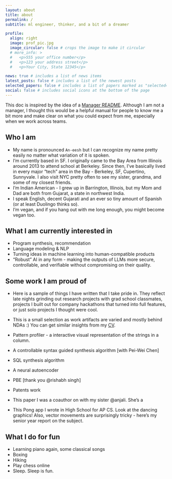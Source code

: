 ```yaml
---
layout: about
title: about
permalink: /
subtitle: ml engineer, thinker, and a bit of a dreamer

profile:
  align: right
  image: prof_pic.jpg
  image_circular: false # crops the image to make it circular
  # more_info: >
  #   <p>555 your office number</p>
  #   <p>123 your address street</p>
  #   <p>Your City, State 12345</p>

news: true # includes a list of news items
latest_posts: false # includes a list of the newest posts
selected_papers: false # includes a list of papers marked as "selected={true}"
social: false # includes social icons at the bottom of the page
---
```


This doc is inspired by the idea of a [Manager README](https://svnk.github.io/manager-READMEs/). Although I am not a manager, I thought this would be a helpful manual for people to know me a bit more and make clear on what you could expect from me, especially when we work across teams.

## Who I am
* My name is pronounced `An-eesh` but I can recognize my name pretty easily no matter what variation of it is spoken. 
* I’m currently based in SF. I originally came to the Bay Area from Illinois around 2013 to attend school at Berkeley. Since then, I’ve basically lived in every major “tech” area in the Bay - Berkeley, SF, Cupertino, Sunnyvale. I also visit NYC pretty often to see my sister, grandma, and some of my closest friends.
* I’m Indian American - I grew up in Barrington, Illinois, but my Mom and Dad are both from Gujarat, a state in northwest India.
* I speak English, decent Gujarati and an ever so tiny amount of Spanish (or at least Duolingo thinks so). 
* I’m vegan, and if you hang out with me long enough, you might become vegan too. 

<!-- This section is true, if you're reading the source code, but i'm hesitant to put it in my about page as is. Feels a bit aggressive to put it here unless asked for. -->
<!-- 
## What you can expect from me
* I work job hours between 9 am and 5 pm PST. I’m passionate about my work, but if it’s after 5 pm, we should be brainstorming ideas or hacking on something cool and meaningful.
* I can get carried away in the hacking/ideating phase if you give me a cool problem
* I usually keep my phone off during working hours. 
* I read all messages/notifications and aim to respond within a day. If I haven’t, send me a followup message, I’ll guarantee to respond within a day.
* I always keep my calendar up to date. If you need me for a meeting, please drop an invite at any empty slot. I acknowledge every meeting invite. I would tentatively accept it when I don’t know my availability just yet.
* Generally I do not get engaged in chatroom discussion very actively. If you have important information for me, email or p2p messenger are preferable. They just work better for me.

## When you talk to me
* Even though I grew up in a more “midwest”/laid back culture, I always prefer direct communication. If you think I am doing something wrong, please speak to me without filtering it. I do not get offended by any comment as long as it is honest and sincere.
* Many people would describe me as an idea person. I am proud about my constant flow of new ideas and very enjoy turning these ideas into working products. However, it does cause me to operate with many distractions and sometimes I would lose focus on the present. If you catch me not being focus on the spot, please do me a favour and call me out as loud as possible. This has always been one of my weakness I genuinely hope I can improve it.

## What I believe
* I firmly believe that talented people can self organize and make reasonable decisions to move things forward. I would encourage my management/peers to focus on setting the necessary context. I would do the same if I am in a position to delegate jobs to others.
* I work best in small, well understood codebases, and I encourage teams focusing on difficult problems to fully own their code E2E. Fast iteration, local demos, and “building 0-1 projects” are the best.
* Communication can be fun. Late night convos with a friend debugging some dumb problem or brainstorming ideas are always going to feel more 
* Structure comes at a cost. There’s always a tradeoff to introducing a new process, new document to fill out, new beurarcracy in place. Please be mindful of that.
* I am deeply motivated by my interests in technology as well as recognition from people who share similar mindset. I am generally at my best when I am doing work I believe in and feel passionate about. -->

## What I am currently interested in
* Program synthesis, recommendation
* Language modeling & NLP
* Turning ideas in machine learning into human-compatible products
* “Robust” AI in any form - making the outputs of LLMs more secure, controllable, and verifiable without compromising on their quality.

## Some work I am proud of
* Here is a sample of things I have written that I take pride in. They reflect late nights grinding out research projects with grad school classmates, projects I built out for company hackathons that turned into full features, or just solo projects I thought were cool.

* This is a small selection as work artifacts are varied and mostly behind NDAs :) You can get similar insights from my [CV](/cv).

* Pattern profiler - a interactive visual representation of the strings in a column.
* A controllable syntax guided synthesis algorithm [with Pei-Wei Chen]
* SQL synthesis algorithm
* A neural autoencoder
* PBE [thank you @rishabh singh]
* Patents work
* This paper I was a coauthor on with my sister @anjali. She’s a 
* This Pong app I wrote in High School for AP CS. Look at the dancing graphics! Also, vector movements are surprisingly tricky - here’s my senior year report on the subject.

## What I do for fun
* Learning piano again, some classical songs
* Boxing
* Hiking
* Play chess online
* Sleep. Sleep is fun.

